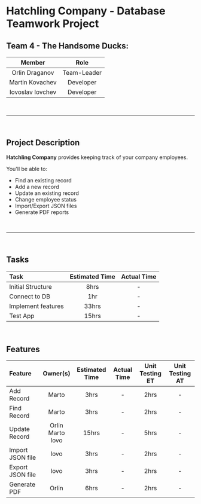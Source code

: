 # Hatchling Company - Database Teamwork Project

## Team 4 - The Handsome Ducks:

| Member           | Role           
| :-------------:  |:-------------:
| Orlin Draganov   | Team-Leader
| Martin Kovachev  | Developer
| Iovoslav Iovchev | Developer

<br>

***

<br>

## Project Description
**Hatchling Company** provides keeping track of your company employees.

You'll be able to:

- Find an existing record
- Add a new record
- Update an existing record
- Change employee status
- Import/Export JSON files
- Generate PDF reports

<br>

***

<br>

## Tasks

|Task | Estimated Time | Actual Time |
|:-|:-:|:-:|
|Initial Structure | 8hrs | - |
|Connect to DB | 1hr | - |
|Implement features | 33hrs | - |
|Test App | 15hrs | - |

<br>

## Features

Feature | Owner(s) | Estimated Time | Actual Time | Unit Testing ET | Unit Testing AT
|:-|:-:|:-:|:-:|:-:|:-:|
Add Record | Marto | 3hrs | - | 2hrs | - 
Find Record | Marto | 3hrs | - | 2hrs | -
Update Record | Orlin <br> Marto <br> Iovo | 15hrs | - | 5hrs | -
Import JSON file | Iovo | 3hrs | - | 2hrs | -
Export JSON file | Iovo | 3hrs | - | 2hrs | -
Generate PDF | Orlin | 6hrs | - | 2hrs | -
